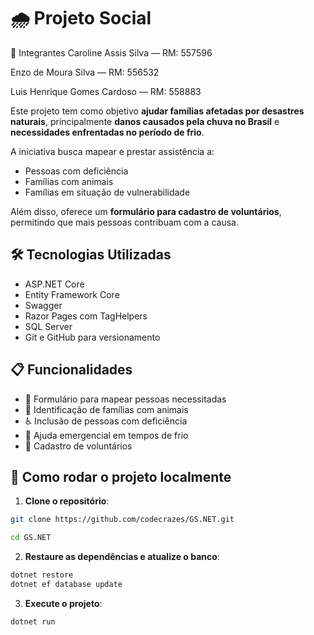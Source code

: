 # 🌧️ Projeto Social

👥 Integrantes
Caroline Assis Silva — RM: 557596

Enzo de Moura Silva — RM: 556532

Luis Henrique Gomes Cardoso — RM: 558883

Este projeto tem como objetivo **ajudar famílias afetadas por desastres naturais**, principalmente **danos causados pela chuva no Brasil** e **necessidades enfrentadas no período de frio**.

A iniciativa busca mapear e prestar assistência a:
- Pessoas com deficiência
- Famílias com animais
- Famílias em situação de vulnerabilidade

Além disso, oferece um **formulário para cadastro de voluntários**, permitindo que mais pessoas contribuam com a causa.

## 🛠️ Tecnologias Utilizadas

- ASP.NET Core
- Entity Framework Core
- Swagger 
- Razor Pages com TagHelpers
- SQL Server
- Git e GitHub para versionamento

## 📋 Funcionalidades

- 📄 Formulário para mapear pessoas necessitadas
- 🐶 Identificação de famílias com animais
- ♿ Inclusão de pessoas com deficiência
- 🧤 Ajuda emergencial em tempos de frio
- 🙋 Cadastro de voluntários

## 🚀 Como rodar o projeto localmente

1. **Clone o repositório**:

```bash
git clone https://github.com/codecrazes/GS.NET.git

cd GS.NET
```
2. **Restaure as dependências e atualize o banco**:
```bash
dotnet restore
dotnet ef database update
```
3. **Execute o projeto**:

```bash
dotnet run
```
